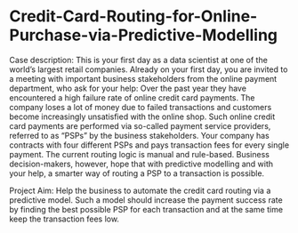 # Credit-Card-Routing-for-Online-Purchase-via-Predictive-Modelling
Case description:
This is your first day as a data scientist at one of the world’s largest retail companies. Already on your first day, 
you are invited to a meeting with important business stakeholders from the online payment department, who ask 
for your help: Over the past year they have encountered a high failure rate of online credit card payments. The 
company loses a lot of money due to failed transactions and customers become increasingly unsatisfied with the 
online shop. Such online credit card payments are performed via so-called payment service providers, referred to as “PSPs” 
by the business stakeholders. Your company has contracts with four different PSPs and pays transaction fees for 
every single payment. 
The current routing logic is manual and rule-based. Business decision-makers, however, hope that with predictive 
modelling and with your help, a smarter way of routing a PSP to a transaction is possible. 


Project Aim:
Help the business to automate the credit card routing via a predictive model. Such a model should increase the 
payment success rate by finding the best possible PSP for each transaction and at the same time keep the 
transaction fees low.
